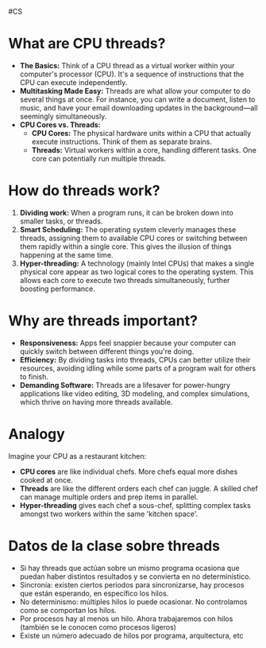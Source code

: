 #CS
# What are CPU threads?

- **The Basics:** Think of a CPU thread as a virtual worker within your computer's processor (CPU). It's a sequence of instructions that the CPU can execute independently.
- **Multitasking Made Easy:** Threads are what allow your computer to do several things at once. For instance, you can write a document, listen to music, and have your email downloading updates in the background—all seemingly simultaneously.
- **CPU Cores vs. Threads:**    
    - **CPU Cores:** The physical hardware units within a CPU that actually execute instructions. Think of them as separate brains.
    - **Threads:** Virtual workers within a core, handling different tasks. One core can potentially run multiple threads.

# How do threads work?

1. **Dividing work:** When a program runs, it can be broken down into smaller tasks, or threads.
2. **Smart Scheduling:** The operating system cleverly manages these threads, assigning them to available CPU cores or switching between them rapidly within a single core. This gives the illusion of things happening at the same time.
3. **Hyper-threading:** A technology (mainly Intel CPUs) that makes a single physical core appear as two logical cores to the operating system. This allows each core to execute two threads simultaneously, further boosting performance.

# Why are threads important?

- **Responsiveness:** Apps feel snappier because your computer can quickly switch between different things you're doing.
- **Efficiency:** By dividing tasks into threads, CPUs can better utilize their resources, avoiding idling while some parts of a program wait for others to finish.
- **Demanding Software:** Threads are a lifesaver for power-hungry applications like video editing, 3D modeling, and complex simulations, which thrive on having more threads available.

# Analogy

Imagine your CPU as a restaurant kitchen:
- **CPU cores** are like individual chefs. More chefs equal more dishes cooked at once.
- **Threads** are like the different orders each chef can juggle. A skilled chef can manage multiple orders and prep items in parallel.
- **Hyper-threading** gives each chef a sous-chef, splitting complex tasks amongst two workers within the same 'kitchen space'.

# Datos de la clase sobre threads

- Si hay threads que actúan sobre un mismo programa ocasiona que puedan haber distintos resultados y se convierta en no determinístico.
- Sincronía: existen ciertos periodos para sincronizarse, hay procesos que están esperando, en específico los hilos.
- No determinismo: múltiples hilos lo puede ocasionar. No controlamos como se comportan los hilos.
- Por procesos hay al menos un hilo. Ahora trabajaremos con hilos (también se le conocen como procesos ligeros)
- Existe un número adecuado de hilos por programa, arquitectura, etc